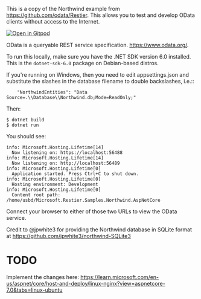 This is a copy of the Northwind example from https://github.com/odata/Restier. This allows you to test and develop OData clients without access to the Internet.

[![Open in Gitpod](https://gitpod.io/button/open-in-gitpod.svg)](https://gitpod.io/#https://github.com/dwhite8405/Microsoft.Restier.Samples.Northwind.AspNetCore)

OData is a queryable REST service specification. https://www.odata.org/.

To run this locally, make sure you have the .NET SDK version 6.0 installed. This is the `dotnet-sdk-6.0` package on Debian-based distros. 

If you're running on Windows, then you need to edit appsettings.json and substitute the slashes in the
database filename to double backslashes, i.e.::

        "NorthwindEntities": "Data Source=.\\Database\\Northwind.db;Mode=ReadOnly;"

Then:

    $ dotnet build
    $ dotnet run

You should see:

    info: Microsoft.Hosting.Lifetime[14]
      Now listening on: https://localhost:56488
    info: Microsoft.Hosting.Lifetime[14]
      Now listening on: http://localhost:56489
    info: Microsoft.Hosting.Lifetime[0]
      Application started. Press Ctrl+C to shut down.
    info: Microsoft.Hosting.Lifetime[0]
      Hosting environment: Development
    info: Microsoft.Hosting.Lifetime[0]
      Content root path: /home/usbd/Microsoft.Restier.Samples.Northwind.AspNetCore

Connect your browser to either of those two URLs to view the OData service.

Credit to @jpwhite3 for providing the Northwind database in SQLite format at https://github.com/jpwhite3/northwind-SQLite3

# TODO

Implement the changes here:
https://learn.microsoft.com/en-us/aspnet/core/host-and-deploy/linux-nginx?view=aspnetcore-7.0&tabs=linux-ubuntu